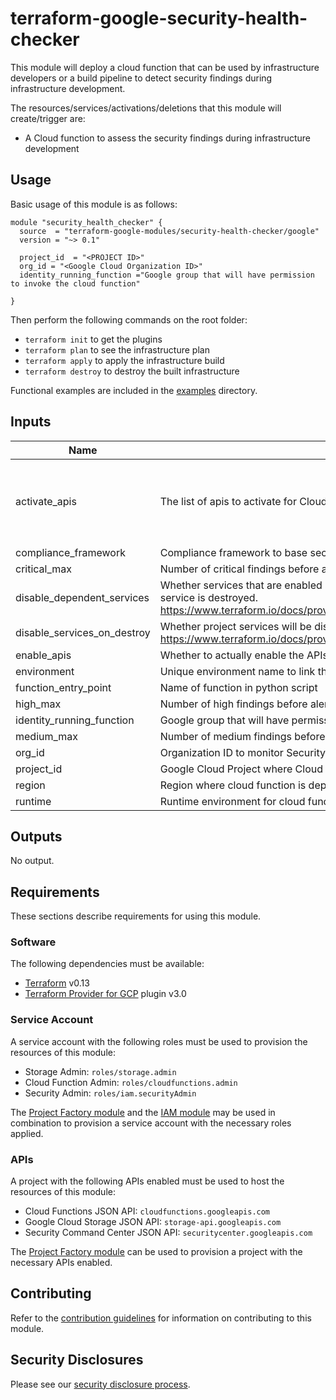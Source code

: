 # terraform-google-security-health-checker

This module will deploy a cloud function that can be used by infrastructure developers or a build pipeline to detect security findings during infrastructure development.  

The resources/services/activations/deletions that this module will create/trigger are:

- A Cloud function to assess the security findings during infrastructure development 

## Usage

Basic usage of this module is as follows:

```hcl
module "security_health_checker" {
  source  = "terraform-google-modules/security-health-checker/google"
  version = "~> 0.1"

  project_id  = "<PROJECT ID>"
  org_id = "<Google Cloud Organization ID>"
  identity_running_function ="Google group that will have permission to invoke the cloud function"

}
```
Then perform the following commands on the root folder:

- `terraform init` to get the plugins
- `terraform plan` to see the infrastructure plan
- `terraform apply` to apply the infrastructure build
- `terraform destroy` to destroy the built infrastructure

Functional examples are included in the
[examples](./examples/) directory.

<!-- BEGINNING OF PRE-COMMIT-TERRAFORM DOCS HOOK -->
## Inputs

| Name | Description | Type | Default | Required |
|------|-------------|------|---------|:--------:|
| activate\_apis | The list of apis to activate for Cloud Function | `list(string)` | <pre>[<br>  "storage.googleapis.com",<br>  "cloudfunctions.googleapis.com",<br>  "securitycenter.googleapis.com"<br>]</pre> | no |
| compliance\_framework | Compliance framework to base security health check on | `string` | `"pci"` | no |
| critical\_max | Number of critical findings before alerting | `string` | `"0"` | no |
| disable\_dependent\_services | Whether services that are enabled and which depend on this service should also be disabled when this service is destroyed. https://www.terraform.io/docs/providers/google/r/google_project_service.html#disable_dependent_services | `string` | `"false"` | no |
| disable\_services\_on\_destroy | Whether project services will be disabled when the resources are destroyed. https://www.terraform.io/docs/providers/google/r/google_project_service.html#disable_on_destroy | `string` | `"false"` | no |
| enable\_apis | Whether to actually enable the APIs. If false, this module is a no-op. | `string` | `"true"` | no |
| environment | Unique environment name to link the deployment together | `string` | `"scc-health"` | no |
| function\_entry\_point | Name of function in python script | `string` | `"scc_helper_updated"` | no |
| high\_max | Number of high findings before alerting | `string` | `"10"` | no |
| identity\_running\_function | Google group that will have permission to invoke the cloud function | `string` | n/a | yes |
| medium\_max | Number of medium findings before alerting | `string` | `"20"` | no |
| org\_id | Organization ID to monitor Security Health | `any` | n/a | yes |
| project\_id | Google Cloud Project where Cloud Function will be deployed | `any` | n/a | yes |
| region | Region where cloud function is deployed | `string` | `"us-central1"` | no |
| runtime | Runtime environment for cloud function | `string` | `"python37"` | no |

## Outputs

No output.

<!-- END OF PRE-COMMIT-TERRAFORM DOCS HOOK -->

## Requirements

These sections describe requirements for using this module.

### Software

The following dependencies must be available:

- [Terraform][terraform] v0.13
- [Terraform Provider for GCP][terraform-provider-gcp] plugin v3.0

### Service Account

A service account with the following roles must be used to provision
the resources of this module:

- Storage Admin: `roles/storage.admin`
- Cloud Function Admin: `roles/cloudfunctions.admin`
- Security Admin: `roles/iam.securityAdmin`

The [Project Factory module][project-factory-module] and the
[IAM module][iam-module] may be used in combination to provision a
service account with the necessary roles applied.

### APIs

A project with the following APIs enabled must be used to host the
resources of this module:

- Cloud Functions JSON API: `cloudfunctions.googleapis.com`
- Google Cloud Storage JSON API: `storage-api.googleapis.com`
- Security Command Center JSON API: `securitycenter.googleapis.com`

The [Project Factory module][project-factory-module] can be used to
provision a project with the necessary APIs enabled.

## Contributing

Refer to the [contribution guidelines](./CONTRIBUTING.md) for
information on contributing to this module.

[iam-module]: https://registry.terraform.io/modules/terraform-google-modules/iam/google
[project-factory-module]: https://registry.terraform.io/modules/terraform-google-modules/project-factory/google
[terraform-provider-gcp]: https://www.terraform.io/docs/providers/google/index.html
[terraform]: https://www.terraform.io/downloads.html

## Security Disclosures

Please see our [security disclosure process](./SECURITY.md).
